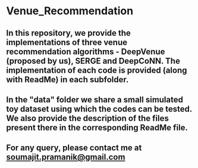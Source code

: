 # Venue_Recommendation

## In this repository, we provide the implementations of three venue recommendation algorithms - DeepVenue (proposed by us), SERGE and DeepCoNN. The implementation of each code is provided (along with ReadMe) in each subfolder.

## In the "data" folder we share a small simulated toy dataset using which the codes can be tested. We also provide the description of the files present there in the corresponding ReadMe file.

## For any query, please contact me at soumajit.pramanik@gmail.com 
